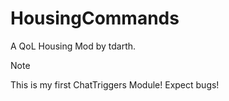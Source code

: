 # HousingCommands
A QoL Housing Mod by tdarth.

> [!NOTE]
> This is my first ChatTriggers Module! Expect bugs!
